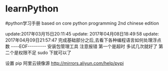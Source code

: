 # learnPython
#python学习手册
based on core python programming  2nd chinese edition


update:2017年03月15日20:11:45
update: 2017年04月08日18:49:58
update: 2017年04月09日21:57:47  完成基础部分之后,去看下各种编程语言如何处理浮点数
----EOF---------
安装包管理工具 注意报错 第一个是超时 多试几次就好了
第二个是权限不足 sudo 下就可以了

设置 pip 阿里云镜像源 http://mirrors.aliyun.com/help/pypi